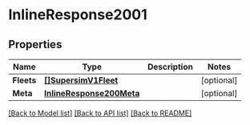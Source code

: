 # InlineResponse2001

## Properties

Name | Type | Description | Notes
------------ | ------------- | ------------- | -------------
**Fleets** | [**[]SupersimV1Fleet**](supersim.v1.fleet.md) |  | [optional] 
**Meta** | [**InlineResponse200Meta**](inline_response_200_meta.md) |  | [optional] 

[[Back to Model list]](../README.md#documentation-for-models) [[Back to API list]](../README.md#documentation-for-api-endpoints) [[Back to README]](../README.md)


